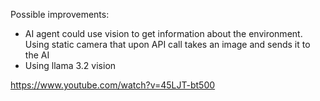 

Possible improvements:

* AI agent could use vision to get information about the environment. Using static camera that upon API call takes an image and sends it to the AI
* Using llama 3.2 vision

https://www.youtube.com/watch?v=45LJT-bt500

